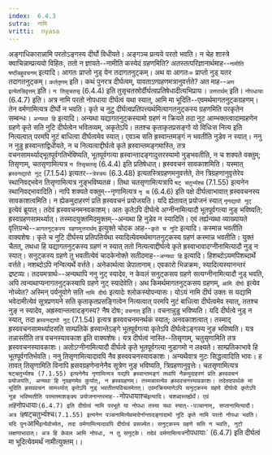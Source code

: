 ```yaml
---
index:  6.4.3
sutra:  नामि
vritti:  nyasa
---
```


अङ्गाधिकारान्नामि परतोऽङ्गस्य दीर्घो विधीयते। अङ्गञ्च प्रत्यये परतो भवति। न चेह शास्त्रे क्वाचिन्नाम्प्रत्ययो विहितः, ततो न ज्ञायते--नामीति कस्येदं ग्रहणमिति? अतस्तत्परिज्ञानार्थमाह--`नामीति षष्ठीबहुवचनम्` इत्यादि। आगतः प्राप्तो नुड् येन तदागतनुट्कम्। अथ वा आगतः= प्राप्तो नुड् यतर तदागतनुट्कम्। `कर्ततृ़णम्` इति। कथं पुनरत्र दीर्घत्वम्, यावताऽण्ग्रहणमत्रानुवर्त्तते? अत माह--`अण इत्येतन्निवृत्तम्` इति। `न तिसृ़चतसृ` (6.4.4) इति तुसृचतस्रोर्दीर्घत्वप्रतिषेधादीत्यभिप्रायः।
`उत्तरार्थम्` इति। `नोपधायाः` (6.4.7) इति। अत्र नामि परतो नोपधाया दीर्घत्वं यथा स्यात्, आमि मा भूदिति--एवमर्थमागतनुट्कग्रहणम्। तेन वर्मणामित्यत्र दीर्घो न भवति। कृते च नुटु दीर्घत्वप्रतिपत्त्यर्थमित्यागतनुट्कस्य ग्रहणमिति परकृतेन सम्बन्धः। `अन्यथा हि` इत्यादि। अन्यथा यद्यागतनुट्कस्यामो ग्रहणं न क्रियते तदा नुट आम्भक्तत्वादाम्ग्रहणेन ग्रहणे कृते सति नुटि दीर्घत्वेन भवितव्यम्, अकृतेऽपि। ततश्च कृताकृतप्रसङ्गो यो विधिःस नित्य इति नित्यत्वात् परमपि नुटं बाधित्वा दीर्घत्वमेव स्यात्। एवञ्च सति ह्रस्वान्तमङ्गं न भवतीति नुडेव न स्यात्। ननु न नुडु ह्रस्वान्ताद्विधीयते, न च नित्यत्वाद्दीर्घत्वे कृते ह्रस्वान्तमङ्गमास्ति, तत्र वचनसामर्थ्याद्भूतपूर्वगतिर्भविष्यति, भूतपूर्वगत्या ह्रस्वान्तादङ्गादुत्तरस्यामो नुङ्भवतीति, न च शक्यते वक्तुम्; तिसृणाम्, चतसृणामित्यत्र `न तिसृचतसृ` (6.4.4) इति प्रतिषेधात्। ह्रस्ववचनं सावकाशमिति। यस्मात् `ह्रस्वनद्यापो नुट्` (7.1.54) इत्यतर--`त्रेस्त्रयः` (6.3.48) इत्यतस्त्रिग्रहणमनुवर्त्तते, तेन त्रिग्रहणानुवृत्तेरेव स्थानिवद्भवेन तिसृणामित्यत्र नुङ्भविष्यत#। तिथा चतसृणामित्यत्रापि `षट् चतुर्भ्यश्च` (7.1.55) इत्यनेन स्थानिवद्भावादिति। नापि शक्यते वक्तुम्--नृणामित्यत्र `नृ च` (6.4.6) इति पक्षे दीर्घत्वाभावात् ह्रस्ववचनस्य सावकाशत्वमिति। न ह्येकमुदाहरणं प्रति ह्रस्ववचनं प्रयोजयति। यदि ह्येतावत् प्रयोजनं स्यात् `नृनद्यापो नुट्` इत्येवं ब्रूयात्। तदेवं ह्रस्ववचनमनवकाशम्। अतः कृतेऽपि दीर्घत्वे अग्नीनामित्यादौ भूतपूर्वगत्या नुङ् भविष्यति; ह्रस्वग्रहणसामर्थ्यात्। तस्मादयुक्तमिदमुक्तम्--अन्यथा हि नुडेव न स्यादिति।
एवं तर्ह्यन्यथा व्याख्यायते वृत्तिग्रन्थे--`आगतनुट्कस्य ग्रहणमुत्तरार्थम्` इत्युक्ते चोदक आह--`कृते च नुटि` इत्यादि। कस्मान्न भवतीति वाक्यशेषः। कृते च नुटि दीर्घस्य प्रतिपतिर्यथा स्यादित्येवमर्थमागतनुट्कस्य ग्रहणं कस्मान्न भवतीति। युक्तं चैतत्, तथधा हि यद्यागतनुट्कस्य ग्रहणं न स्यात् ततो नित्यत्वाद्दीर्घत्वे कृते ह्रस्वाभावादग्नीनामित्यादौ नुड् न स्यात्। सनुट्कस्य ग्रहणे तु भवतीत्येवं चादकेनोक्ते सतीदमाह--`अन्यथा हि` इत्यादि। हिशब्दोऽयमपिशब्दार्थे वर्त्तते। नशब्दोऽपि नन्वित्यर्थे वर्त्तते। अनेकार्थत्वा न्नेपातानाम्। एवकारो भिन्नक्रमः, स्यादित्यस्यानन्तरं द्रष्टव्यः। तदयमत्रार्थः--अन्यथापि ननु नुट् स्यादेव, न केवलं सनुट्कसय ग्रहणे सत्यग्नीनामित्यादौ नुड् भवति, अपि त्वन्यथाप्यनागतनुट्कस्यापि ग्रहणे नुट् स्यादेवेति।
अथ किमर्थमागतनुट्कसय ग्रहणम्, `आमि दीर्घः` इत्येव नोच्येत? अस्मिन् पर्यनुयोगे सति `नामि दीर्घः` इत्यादेः श्लोकस्योपन्यासः। योऽयं नामि दीर्घ उक्तः स यद्यामि भवेदामीत्येवं सूत्रप्रणयने सति कृताकृतप्रसङ्गित्वेन नित्यत्वात् परमपि नुटं बाधित्वा दीर्घत्वमेव स्यात्, ततश्च नुङ् न स्यादेव, अह्रस्वान्तत्वादङ्गस्य? नैष दोषः; `वचनात्` इति। वचनान्नुडु भविष्यति। यदि दीर्घत्वे नुड् न स्यात्, तदा `ह्रस्वनद्यापो नुट्` (7.1.54) इत्यत्र ह्रस्ववचनमनर्थकं स्यात्; अनवकाशत्वात्। तस्माद् ह्रस्ववचनसामर्थ्यादसति साम्प्रतिके ह्रस्वान्तेऽङ्गे भूतपूर्वगत्या कृतेऽपि दीर्घत्वेऽङ्गस्य नुङ भविष्यति। यत्र तन्नास्तीति तत्र वचनस्यावकाश इति वाक्यशेषः। यत्र दीर्घत्वं नास्ति--तिसृणाम्, चतुसृणामिति तत्र ह्रस्ववचनस्यावकाशः। अतोऽग्नीनामित्यादौ दीर्घत्वे कृते भूतपूर्वगत्या नुडागमो न लक्ष्यते। साम्प्रतिकाभावे हि भूतपूर्वगतिर्भवति। ननु तिसृणामित्यादावपि नैव ह्रस्ववचनस्यावकाशः। अन्यथैवात्र नुटः सिद्धत्वादिति भावः। ह तावत् तिसृणामिति विनापि ह्रसवग्रहणेनानेनैव सूत्रेण नुङ् भविष्यति, त्रिग्रहणानुवृत्तेः। चतसृणामित्यत्र `षट्चतुर्भ्यश्च (7.1.55) इत्यनेनैव नृणामित्यत्र यद्यपि ह्रस्वान्तमङ्गं तथापि नैकमुदाहरणं प्रति ह्रस्ववचनं प्रयोजयति, अन्यथा हि नृग्रहणमेव कुर्यात्, न ह्रस्वग्रहणम्। तस्मन्नास्त्येव ह्रस्ववचनस्यावकाशः। तदेतदपार्थकं मा भूदिति ह्रसववचन सामर्थ्यात् कृतेऽपि नुड् भवतीतयविचलमेतत्। एवमक्रियमाणेऽपि सनुट्कस्य ग्रहणे दीर्घत्वे कृतेऽपि नुङ भविष्यतीति परमतमाशङ्क्य प्रयोजनान्तरमाह--`नोपधायाश्च` इत्यादि। चशब्दस्तर्ह्यर्थे। एवं तर्हि `नोपधायाः` (6.4.7) इति दीर्घत्वं नामि परभूते या नोपधा तस्या यथा स्यात्--पञ्चानाम्, सप्तानामित्यादौ। अत्र हि `षट्चतुर्भ्यश्च` (7.1.55) इत्यनेन पञ्चनामित्येवमादेर्नान्तादङ्गादामो नुटि कृते नामि परतो नोपधा भवति। यदि पुनः `आमि` इत्येवोच्येत, तदा वर्मणामित्यादावपि दीर्घत्वं प्रसज्येत। सनुट्कस्य ग्रहणे सति न भवति, नुटो लक्षणाभावात्। अत्र हि केवल आमि नोपधा, न तु सनुट्के। तदेवं वर्मणामित्यत्र `नोपधायाः` (6.4.7) इति दीर्घत्वं मा भूदित्येवमर्थं नामीत्युक्तम्।।

